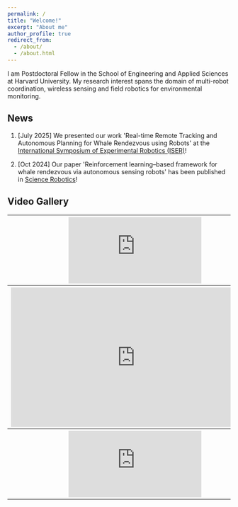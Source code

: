 ```yaml
---
permalink: /
title: "Welcome!"
excerpt: "About me"
author_profile: true
redirect_from: 
  - /about/
  - /about.html
---
```

I am Postdoctoral Fellow in the School of Engineering and Applied Sciences at Harvard University. My research interest spans the domain of multi-robot coordination, wireless sensing and field robotics for environmental monitoring. 

News
------
1. [July 2025] We presented our work 'Real-time Remote Tracking and Autonomous Planning for Whale Rendezvous using Robots' at the [International Symposium of Experimental Robotics (ISER)](https://drive.google.com/file/d/1gjMSvxXMC4-Pavlj0PYHk3x59EMONtvJ/view)!
   
2. [Oct 2024] Our paper 'Reinforcement learning–based framework for whale rendezvous via autonomous sensing robots' has been published in [Science Robotics](https://www.science.org/stoken/author-tokens/ST-2217/full)!

## Video Gallery
 <table>
   <tr>
   <th style="padding-right: 8px"><iframe src="https://www.youtube.com/embed/BbZWJM40wBk?si=5Cx8uj5CxkPzwMBv" title="YouTube video player" frameborder="0" allow="accelerometer; autoplay; clipboard-write; encrypted-media; gyroscope; picture-in-picture; web-share" allowfullscreen></iframe></th>
    <th style="padding-right: 8px"><iframe src="https://www.youtube.com/embed/aP4RjeXyEKE?si=E1n4tZ3_sxOyxHZX" title="YouTube video player" frameborder="0" allow="accelerometer; autoplay; clipboard-write; encrypted-media; gyroscope; picture-in-picture; web-share" allowfullscreen></iframe></th>
   </tr> 
   <tr> 
    <th style="padding-right: 8px"><iframe width="560" height="315" src="https://www.youtube.com/embed/CvZhIziyWdg?si=2tDdgg40E2-N2VN8" title="YouTube video player" frameborder="0" allow="accelerometer; autoplay; clipboard-write; encrypted-media; gyroscope; picture-in-picture; web-share" referrerpolicy="strict-origin-when-cross-origin" allowfullscreen></iframe></th>
   <th><iframe width="560" height="315" src="https://www.youtube.com/embed/yiJw1Ry2kzY?si=vl3qyEKYPXmHJplj" title="YouTube video player" frameborder="0" allow="accelerometer; autoplay; clipboard-write; encrypted-media; gyroscope; picture-in-picture; web-share" referrerpolicy="strict-origin-when-cross-origin" allowfullscreen></iframe> </th>
   </tr> 
   <tr>
        <th style="padding-right: 8px"><iframe src="https://www.youtube.com/embed/zpxmEFTSMZk?si=MqoXy3ums5fspfhA" title="YouTube video player" frameborder="0" allow="accelerometer; autoplay; clipboard-write; encrypted-media; gyroscope; picture-in-picture; web-share" referrerpolicy="strict-origin-when-cross-origin" allowfullscreen></iframe> </th>
   </tr>
</table> 
